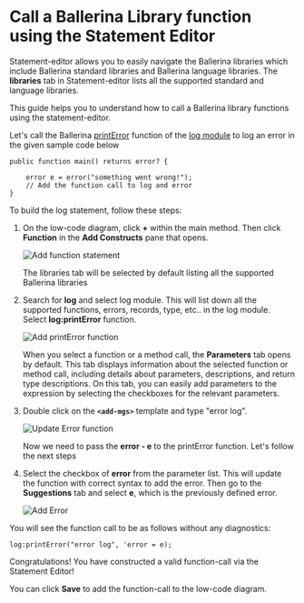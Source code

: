 # Call a Ballerina Library function using the Statement Editor

Statement-editor allows you to easily navigate the Ballerina libraries which include Ballerina standard libraries and Ballerina language libraries. The **libraries** tab in Statement-editor lists all the supported standard and language libraries.

This guide helps you to understand	how to call a Ballerina library functions using the statement-editor.

Let's call the Ballerina [printError](https://lib.ballerina.io/ballerina/log/2.5.0/functions#printError) function of the [log module](https://lib.ballerina.io/ballerina/log/2.5.0) to log an error in the given sample code below

```
public function main() returns error? {

    error e = error("something went wrong!");
    // Add the function call to log and error
}

```

To build the log statement, follow these steps:

1. On the low-code diagram, click **+** within the main method. Then click **Function** in the **Add Constructs** pane that opens.

    ![Add function statement](../img/statement-editor/add-function-statement.gif)

    The libraries tab will be selected by default listing all the supported Ballerina libraries

2. Search for **log** and select log module. This will list down all the supported functions, errors, records, type, etc.. in the log module. Select **log:printError** function.

    ![Add printError function](../img/statement-editor/select-printError.gif)

    When you select a function or a method call, the **Parameters** tab opens by default. This tab displays information about the selected function or method call, including details about parameters, descriptions, and return type descriptions. On this tab, you can easily add parameters to the expression by selecting the checkboxes for the relevant parameters.

3. Double click on the **`<add-mgs>`** template and type "error log".

    ![Update Error function](../img/statement-editor/update-error-msg.gif)

    Now we need to pass the **error - e** to the printError function. Let's follow the next steps

4. Select the checkbox of **error** from the parameter list. This will update the function with correct syntax to add the error. Then go to the **Suggestions** tab and select **e**, which is the previously defined error.

    ![Add Error](../img/statement-editor/add-error-cause.gif)

You will see the function call to be as follows without any diagnostics:

```
log:printError("error log", 'error = e);
```
Congratulations! You have constructed a valid function-call via the Statement Editor!

You can click **Save** to add the function-call to the low-code diagram.
